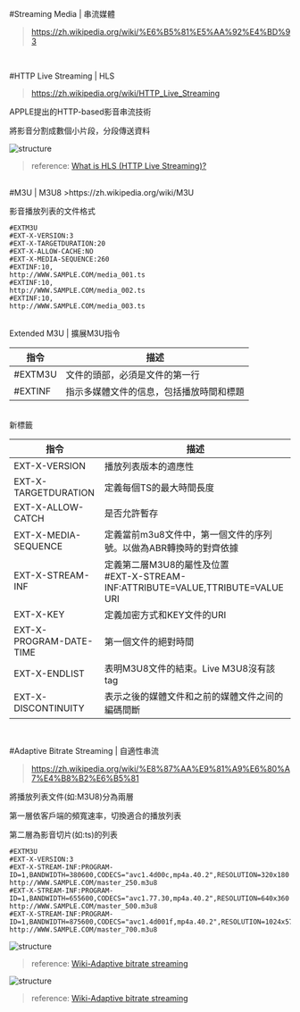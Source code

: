 #Streaming Media | 串流媒體
>https://zh.wikipedia.org/wiki/%E6%B5%81%E5%AA%92%E4%BD%93

<br>

#HTTP Live Streaming | HLS
>https://zh.wikipedia.org/wiki/HTTP_Live_Streaming

APPLE提出的HTTP-based影音串流技術

將影音分割成數個小片段，分段傳送資料

![structure](https://github.com/krmfla/research-lab/blob/master/images/Ozer_HLS_Figure_1.jpg "m3u8 structure")
>reference: [What is HLS (HTTP Live Streaming)?](http://www.streamingmedia.com/Articles/Editorial/What-Is-.../What-is-HLS-(HTTP-Live-Streaming)-78221.aspx)

<br>
#M3U | M3U8
>https://zh.wikipedia.org/wiki/M3U

影音播放列表的文件格式

```
#EXTM3U
#EXT-X-VERSION:3
#EXT-X-TARGETDURATION:20
#EXT-X-ALLOW-CACHE:NO
#EXT-X-MEDIA-SEQUENCE:260
#EXTINF:10,
http://WWW.SAMPLE.COM/media_001.ts
#EXTINF:10,
http://WWW.SAMPLE.COM/media_002.ts
#EXTINF:10,
http://WWW.SAMPLE.COM/media_003.ts
```
<br>
Extended M3U | 擴展M3U指令

指令    |  描述
------- | ---
#EXTM3U | 文件的頭部，必須是文件的第一行
#EXTINF | 指示多媒體文件的信息，包括播放時間和標題

<br>
新標籤

指令                    |  描述
----------------------- | ---
EXT-X-VERSION           | 播放列表版本的適應性
EXT-X-TARGETDURATION    | 定義每個TS的最大時間長度
EXT-X-ALLOW-CATCH       | 是否允許暫存
EXT-X-MEDIA-SEQUENCE    | 定義當前m3u8文件中，第一個文件的序列號。以做為ABR轉換時的對齊依據
EXT-X-STREAM-INF        | 定義第二層M3U8的屬性及位置<br>#EXT-X-STREAM-INF:ATTRIBUTE=VALUE,TTRIBUTE=VALUE<br>URI
EXT-X-KEY               | 定義加密方式和KEY文件的URI
EXT-X-PROGRAM-DATE-TIME | 第一個文件的絕對時間
EXT-X-ENDLIST           | 表明M3U8文件的結束。Live M3U8沒有該tag
EXT-X-DISCONTINUITY     | 表示之後的媒體文件和之前的媒體文件之间的編碼間斷

<br>

#Adaptive Bitrate Streaming | 自適性串流
>https://zh.wikipedia.org/wiki/%E8%87%AA%E9%81%A9%E6%80%A7%E4%B8%B2%E6%B5%81

將播放列表文件(如:M3U8)分為兩層

第一層依客戶端的頻寬速率，切換適合的播放列表

第二層為影音切片(如:ts)的列表

```
#EXTM3U
#EXT-X-VERSION:3
#EXT-X-STREAM-INF:PROGRAM-ID=1,BANDWIDTH=380600,CODECS="avc1.4d00c,mp4a.40.2",RESOLUTION=320x180
http://WWW.SAMPLE.COM/master_250.m3u8
#EXT-X-STREAM-INF:PROGRAM-ID=1,BANDWIDTH=655600,CODECS="avc1.77.30,mp4a.40.2",RESOLUTION=640x360
http://WWW.SAMPLE.COM/master_500.m3u8
#EXT-X-STREAM-INF:PROGRAM-ID=1,BANDWIDTH=875600,CODECS="avc1.4d001f,mp4a.40.2",RESOLUTION=1024x576
http://WWW.SAMPLE.COM/master_700.m3u8
```
![structure](https://github.com/krmfla/research-lab/blob/master/images/abs.png "Adaptive Bitrate Streaming")
>reference: [Wiki-Adaptive bitrate streaming](https://en.wikipedia.org/wiki/Adaptive_bitrate_streaming#/media/File:Adaptive_streaming_overview_daseddon_2011_07_28.png)

![structure](https://github.com/krmfla/research-lab/blob/master/images/abs2.png "Adaptive Bitrate Streaming")
>reference: [Wiki-Adaptive bitrate streaming](https://en.wikipedia.org/wiki/Adaptive_bitrate_streaming#/media/File:Adaptive_streaming_overview_bit_rates_2011_07_28.png)
